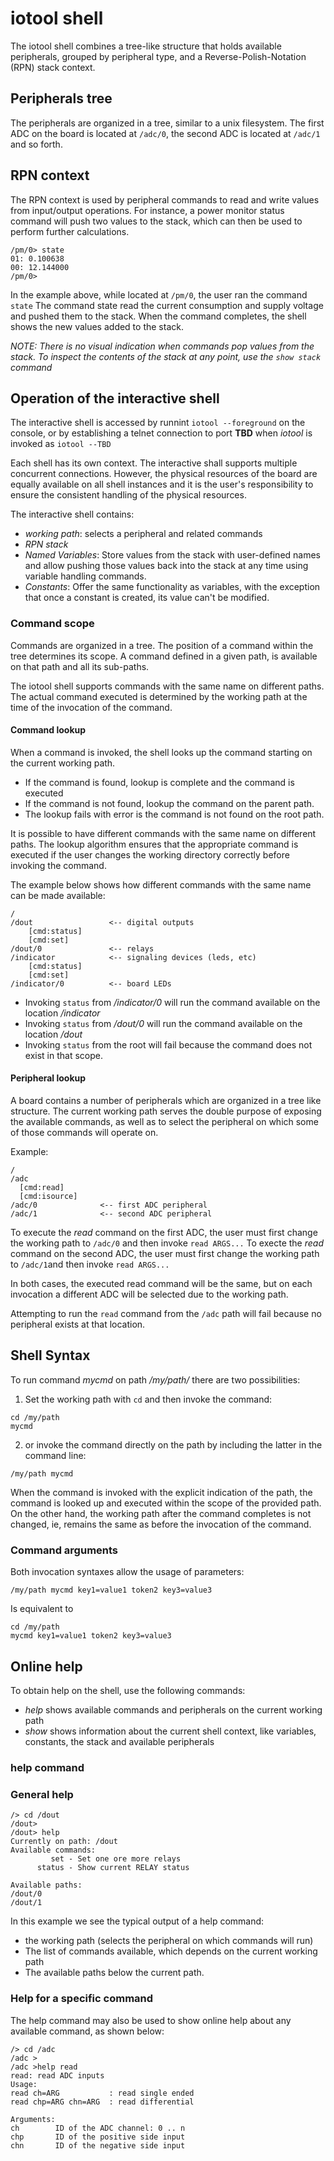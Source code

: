 # iotool shell
The iotool shell combines a tree-like structure that holds available
peripherals, grouped by peripheral type, and a Reverse-Polish-Notation (RPN)
stack context.

## Peripherals tree
The peripherals are organized in a tree, similar to a unix filesystem.
The first ADC on the board is located at `/adc/0`, the second ADC is located
at `/adc/1` and so forth.

## RPN context
The RPN context is used by peripheral commands to read and write values from
input/output operations. For instance, a power monitor status command will push
two values to the stack, which can then be used to perform further calculations.

```text
/pm/0> state
01: 0.100638
00: 12.144000
/pm/0>
```
In the example above, while located at `/pm/0`, the user ran the command `state`
The command state read the current consumption and supply voltage and pushed
them to the stack. When the command completes, the shell shows the new values
added to the stack.

*NOTE: There is no visual indication when commands pop values from the stack.
To inspect the contents of the stack at any point, use the `show stack`
command*

## Operation of the interactive shell
The interactive shell is accessed by runnint `iotool --foreground` on the
console, or by establishing a telnet connection to port **TBD** when _iotool_
is invoked as `iotool --TBD`

Each shell has its own context. The interactive shall supports multiple
concurrent connections. However, the physical resources of the board are
equally available on all shell instances and it is the user's responsibility to
ensure the consistent handling of the physical resources.

The interactive shell contains:
* *working path*: selects a peripheral and related commands
* *RPN stack*
* *Named Variables*: Store values from the stack with user-defined names and
  allow pushing those values back into the stack at any time using variable
  handling commands.
* *Constants*: Offer the same functionality as variables, with the exception
  that once a constant is created, its value can't be modified.

### Command scope
Commands are organized in a tree. The position of a command within the tree
determines its scope. A command defined in a given path, is available on that
path and all its sub-paths.

The iotool shell supports commands with the same name on different paths. The
actual command executed is determined by the working path at the time of the
invocation of the command.

#### Command lookup
When a command is invoked, the shell looks up the command starting on the
current working path. 
* If the command is found, lookup is complete and the command is executed
* If the command is not found, lookup the command on the parent path.
* The lookup fails with error is the command is not found on the root path.

It is possible to have different commands with the same name on different paths.
The lookup algorithm ensures that the appropriate command is executed if the
user changes the working directory correctly before invoking the command.

The example below shows how different commands with the same name can be made
available:
```text
/
/dout                 <-- digital outputs
    [cmd:status]
    [cmd:set]
/dout/0               <-- relays
/indicator            <-- signaling devices (leds, etc)
    [cmd:status]
    [cmd:set]
/indicator/0          <-- board LEDs
```
* Invoking `status` from _/indicator/0_ will run the command available on the
  location _/indicator_
* Invoking `status` from _/dout/0_ will run the command available on the
  location _/dout_
* Invoking `status` from the root will fail because the command does not exist
  in that scope.

#### Peripheral lookup
A board contains a number of peripherals which are organized in a tree like 
structure. The current working path serves the double purpose of exposing the
available commands, as well as to select the peripheral on which some of those
commands will operate on.

Example:
```text
/
/adc
  [cmd:read]
  [cmd:isource]
/adc/0              <-- first ADC peripheral
/adc/1              <-- second ADC peripheral
```
To execute the _read_ command on the first ADC, the user must first change the
working path to `/adc/0` and then invoke `read ARGS...`
To execte the _read_ command on the second ADC, the user must first change the
working path to `/adc/1`and then invoke `read ARGS...`

In both cases, the executed read command will be the same, but on each invocation
a different ADC will be selected due to the working path.

Attempting to run the `read` command from the `/adc` path will fail because
no peripheral exists at that location.

## Shell Syntax

To run command _mycmd_ on path _/my/path/_ there are two possibilities:
1. Set the working path with `cd` and then invoke the command:
```text
cd /my/path
mycmd
```

2. or invoke the command directly on the path by including the latter in the 
command line:
```text
/my/path mycmd
```
When the command is invoked with the explicit indication of the path, the
command is looked up and executed within the scope of the provided path. On the
other hand, the working path after the command completes is not changed, ie,
remains the same as before the invocation of the command.

### Command arguments

Both invocation syntaxes allow the usage of parameters:
```text
/my/path mycmd key1=value1 token2 key3=value3
```
Is equivalent to
```text
cd /my/path
mycmd key1=value1 token2 key3=value3
```

## Online help
To obtain help on the shell, use the following commands:
* *help* shows available commands and peripherals on the current working path
* *show* shows information about the current shell context, like variables, 
  constants, the stack and available peripherals

### help command

### General help

```text
/> cd /dout
/dout>
/dout> help
Currently on path: /dout
Available commands:
         set - Set one ore more relays
      status - Show current RELAY status

Available paths:
/dout/0
/dout/1
```
In this example we see the typical output of a help command:
* the working path (selects the peripheral on which commands will run)
* The list of commands available, which depends on the current working path
* The available paths below the current path.

### Help for a specific command

The help command may also be used to show online help about any available
command, as shown below:
```text
/> cd /adc
/adc >
/adc >help read
read: read ADC inputs
Usage:
read ch=ARG           : read single ended
read chp=ARG chn=ARG  : read differential

Arguments:
ch        ID of the ADC channel: 0 .. n
chp       ID of the positive side input
chn       ID of the negative side input
```

